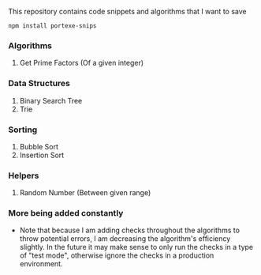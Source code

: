 This repository contains code snippets and algorithms that I want to save

`npm install portexe-snips`

### Algorithms

1. Get Prime Factors (Of a given integer)

### Data Structures

1. Binary Search Tree
2. Trie

### Sorting

1. Bubble Sort
2. Insertion Sort

### Helpers

1. Random Number (Between given range)

### More being added constantly

- Note that because I am adding checks throughout the algorithms to throw potential errors, I am decreasing the algorithm's efficiency slightly. In the future it may make sense to only run the checks in a type of "test mode", otherwise ignore the checks in a production environment.
